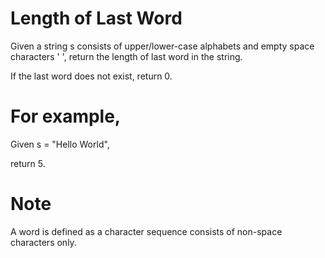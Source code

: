 # Length of Last Word
Given a string s consists of upper/lower-case alphabets and empty space characters ' ', return the length of last word in the string.

If the last word does not exist, return 0.

# For example, 
Given s = "Hello World",

return 5.

# Note 
A word is defined as a character sequence consists of non-space characters only.

